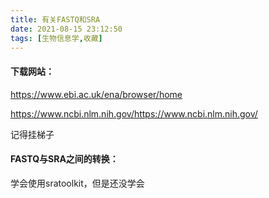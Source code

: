 ```yaml
---
title: 有关FASTQ和SRA
date: 2021-08-15 23:12:50
tags: [生物信息学,收藏]
---
```


#### 下载网站：

https://www.ebi.ac.uk/ena/browser/home

https://www.ncbi.nlm.nih.gov/https://www.ncbi.nlm.nih.gov/

记得挂梯子

#### FASTQ与SRA之间的转换：

学会使用sratoolkit，但是还没学会

